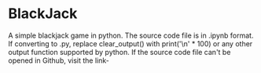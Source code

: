 # BlackJack
A simple blackjack game in python.
The source code file is in .ipynb format. If converting to .py, replace clear_output() with print('\n' * 100) or any other output function supported by python.
If the source code file can't be opened in Github, visit the link- 
